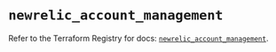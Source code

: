 # `newrelic_account_management`

Refer to the Terraform Registry for docs: [`newrelic_account_management`](https://registry.terraform.io/providers/newrelic/newrelic/3.63.0/docs/resources/account_management).
